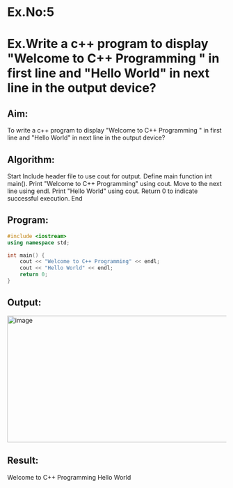 # Ex.No:5
# Ex.Write a c++ program to display "Welcome to C++ Programming " in first line and  "Hello World" in next line in the output device?
## Aim:
To write a c++ program to display "Welcome to C++ Programming " in first line and  "Hello World" in next line in the output device?
## Algorithm:
Start
Include header file <iostream> to use cout for output.
Define main function int main().
Print "Welcome to C++ Programming" using cout.
Move to the next line using endl.
Print "Hello World" using cout.
Return 0 to indicate successful execution.
End
## Program:
```cpp
#include <iostream>
using namespace std;

int main() {
    cout << "Welcome to C++ Programming" << endl;
    cout << "Hello World" << endl;
    return 0;
}
```
## Output:

<img width="887" height="292" alt="image" src="https://github.com/user-attachments/assets/819560d4-bc78-48cb-a8b4-7950ff0504e1" />

## Result:

Welcome to C++ Programming
Hello World
